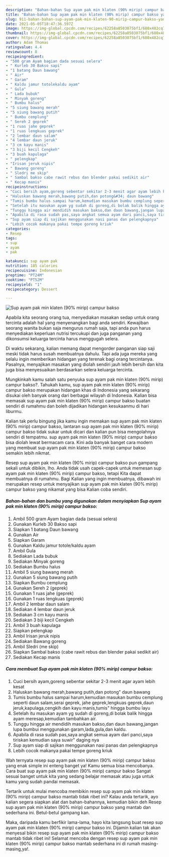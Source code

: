 ```yaml
---
description: "Bahan-bahan Sup ayam pak min klaten (90% mirip) campur bakso yang nikmat dan Mudah Dibuat"
title: "Bahan-bahan Sup ayam pak min klaten (90% mirip) campur bakso yang nikmat dan Mudah Dibuat"
slug: 911-bahan-bahan-sup-ayam-pak-min-klaten-90-mirip-campur-bakso-yang-nikmat-dan-mudah-dibuat
date: 2021-05-05T18:47:36.597Z
image: https://img-global.cpcdn.com/recipes/62258a8503075bf1/680x482cq70/sup-ayam-pak-min-klaten-90-mirip-campur-bakso-foto-resep-utama.jpg
thumbnail: https://img-global.cpcdn.com/recipes/62258a8503075bf1/680x482cq70/sup-ayam-pak-min-klaten-90-mirip-campur-bakso-foto-resep-utama.jpg
cover: https://img-global.cpcdn.com/recipes/62258a8503075bf1/680x482cq70/sup-ayam-pak-min-klaten-90-mirip-campur-bakso-foto-resep-utama.jpg
author: Adam Thomas
ratingvalue: 4.4
reviewcount: 8
recipeingredient:
- "500 gram Ayam bagian dada sesuai selera"
- " Kurleb 30 Bakso sapi"
- "1 batang Daun bawang"
- " Air"
- " Garam"
- " Kaldu jamur totolekaldu ayam"
- " Gula"
- " Lada bubuk"
- " Minyak goreng"
- " Bumbu halus"
- "5 siung bawang merah"
- "5 siung bawang putih"
- " Bumbu cemplung"
- " Sereh 2 geprek"
- "1 ruas jahe geprek"
- "1 ruas lengkuas geprek"
- "2 lembar daun salam"
- "4 lembar daun jeruk"
- "3 cm kayu manis"
- "3 biji kecil Cengkeh"
- "3 buah kapulaga"
- " pelengkap"
- "Irisan jeruk nipis"
- " Bawang goreng"
- " Sledri me skip"
- " Sambal bakso cabe rawit rebus dan blender pakai sedikit air"
- " Kecap manis"
recipeinstructions:
- "Cuci bersih ayam,goreng sebentar sekitar 2-3 menit agar ayam lebih kesat"
- "Haluskan bawang merah,bawang putih,dan potong&#34; daun bawang"
- "Tumis bumbu halus sampai harum,kemudian masukan bumbu cemplung seperti daun salam,serai geprek, jahe geprek,lengkuas geprek,daun jeruk,kapulaga,cengkih dan kayu manis,tumis&#34; hingga bumbu layu"
- "Setelah itu masukan ayam yg sudah di goreng,di bolak balik hingga ayam meresap,kemudian tambahkan air."
- "Tunggu hingga air mendidih masukan bakso,dan daun bawang,jangan lupa bumbui menggunakan garam,lada,gula,dan kaldu."
- "Apabila di rasa sudah pas,saya angkat semua ayam dari panci,saya tiriskan kemudian saya suwir&#34; daging nya"
- "Sup ayam siap di sajikan menggunakan nasi panas dan pelengkapnya"
- "Lebih cocok makanya pakai tempe goreng kriuk"
categories:
- Resep
tags:
- sup
- ayam
- pak

katakunci: sup ayam pak 
nutrition: 185 calories
recipecuisine: Indonesian
preptime: "PT24M"
cooktime: "PT52M"
recipeyield: "1"
recipecategory: Dessert

---
```



![Sup ayam pak min klaten (90% mirip) campur bakso](https://img-global.cpcdn.com/recipes/62258a8503075bf1/680x482cq70/sup-ayam-pak-min-klaten-90-mirip-campur-bakso-foto-resep-utama.jpg)

Apabila kita seorang orang tua, menyediakan masakan sedap untuk orang tercinta adalah hal yang menyenangkan bagi anda sendiri. Kewajiban seorang  wanita bukan saja mengurus rumah saja, tapi anda pun harus menyediakan keperluan nutrisi tercukupi dan juga panganan yang dikonsumsi keluarga tercinta harus menggugah selera.

Di waktu  sekarang, kalian memang dapat mengorder panganan siap saji meski tidak harus susah membuatnya dahulu. Tapi ada juga mereka yang selalu ingin memberikan hidangan yang terenak bagi orang tercintanya. Pasalnya, menyajikan masakan yang diolah sendiri jauh lebih bersih dan kita juga bisa menyesuaikan berdasarkan selera keluarga tercinta. 



Mungkinkah kamu salah satu penyuka sup ayam pak min klaten (90% mirip) campur bakso?. Tahukah kamu, sup ayam pak min klaten (90% mirip) campur bakso merupakan hidangan khas di Indonesia yang sekarang disukai oleh banyak orang dari berbagai wilayah di Indonesia. Kalian bisa memasak sup ayam pak min klaten (90% mirip) campur bakso buatan sendiri di rumahmu dan boleh dijadikan hidangan kesukaanmu di hari liburmu.

Kalian tak perlu bingung jika kamu ingin memakan sup ayam pak min klaten (90% mirip) campur bakso, lantaran sup ayam pak min klaten (90% mirip) campur bakso tidak sukar untuk dicari dan kalian pun bisa mengolahnya sendiri di tempatmu. sup ayam pak min klaten (90% mirip) campur bakso bisa diolah lewat bermacam cara. Kini ada banyak banget cara modern yang membuat sup ayam pak min klaten (90% mirip) campur bakso semakin lebih nikmat.

Resep sup ayam pak min klaten (90% mirip) campur bakso pun gampang sekali untuk dibikin, lho. Anda tidak usah capek-capek untuk memesan sup ayam pak min klaten (90% mirip) campur bakso, tetapi Kita dapat membuatnya di rumahmu. Bagi Kalian yang ingin membuatnya, dibawah ini merupakan resep untuk menyajikan sup ayam pak min klaten (90% mirip) campur bakso yang nikamat yang bisa Kalian coba sendiri.

<!--inarticleads1-->

##### Bahan-bahan dan bumbu yang digunakan dalam menyiapkan Sup ayam pak min klaten (90% mirip) campur bakso:

1. Ambil 500 gram Ayam bagian dada (sesuai selera)
1. Gunakan  Kurleb 30 Bakso sapi
1. Siapkan 1 batang Daun bawang
1. Gunakan  Air
1. Siapkan  Garam
1. Gunakan  Kaldu jamur totole/kaldu ayam
1. Ambil  Gula
1. Sediakan  Lada bubuk
1. Sediakan  Minyak goreng
1. Sediakan  Bumbu halus
1. Ambil 5 siung bawang merah
1. Gunakan 5 siung bawang putih
1. Siapkan  Bumbu cemplung
1. Gunakan  Sereh 2 (geprek)
1. Gunakan 1 ruas jahe (geprek)
1. Gunakan 1 ruas lengkuas (geprek)
1. Ambil 2 lembar daun salam
1. Sediakan 4 lembar daun jeruk
1. Sediakan 3 cm kayu manis
1. Sediakan 3 biji kecil Cengkeh
1. Ambil 3 buah kapulaga
1. Siapkan  pelengkap
1. Ambil Irisan jeruk nipis
1. Sediakan  Bawang goreng
1. Ambil  Sledri (me skip)
1. Siapkan  Sambal bakso (cabe rawit rebus dan blender pakai sedikit air)
1. Sediakan  Kecap manis




<!--inarticleads2-->

##### Cara membuat Sup ayam pak min klaten (90% mirip) campur bakso:

1. Cuci bersih ayam,goreng sebentar sekitar 2-3 menit agar ayam lebih kesat
1. Haluskan bawang merah,bawang putih,dan potong&#34; daun bawang
1. Tumis bumbu halus sampai harum,kemudian masukan bumbu cemplung seperti daun salam,serai geprek, jahe geprek,lengkuas geprek,daun jeruk,kapulaga,cengkih dan kayu manis,tumis&#34; hingga bumbu layu
1. Setelah itu masukan ayam yg sudah di goreng,di bolak balik hingga ayam meresap,kemudian tambahkan air.
1. Tunggu hingga air mendidih masukan bakso,dan daun bawang,jangan lupa bumbui menggunakan garam,lada,gula,dan kaldu.
1. Apabila di rasa sudah pas,saya angkat semua ayam dari panci,saya tiriskan kemudian saya suwir&#34; daging nya
1. Sup ayam siap di sajikan menggunakan nasi panas dan pelengkapnya
1. Lebih cocok makanya pakai tempe goreng kriuk




Wah ternyata resep sup ayam pak min klaten (90% mirip) campur bakso yang enak simple ini enteng banget ya! Kamu semua bisa mencobanya. Cara buat sup ayam pak min klaten (90% mirip) campur bakso Sangat sesuai banget untuk kita yang sedang belajar memasak atau juga untuk kamu yang sudah pandai memasak.

Tertarik untuk mulai mencoba membikin resep sup ayam pak min klaten (90% mirip) campur bakso mantab tidak ribet ini? Kalau anda tertarik, ayo kalian segera siapkan alat dan bahan-bahannya, kemudian bikin deh Resep sup ayam pak min klaten (90% mirip) campur bakso yang mantab dan sederhana ini. Betul-betul gampang kan. 

Maka, daripada kamu berfikir lama-lama, hayo kita langsung buat resep sup ayam pak min klaten (90% mirip) campur bakso ini. Dijamin kalian tak akan menyesal bikin resep sup ayam pak min klaten (90% mirip) campur bakso mantab tidak ribet ini! Selamat mencoba dengan resep sup ayam pak min klaten (90% mirip) campur bakso mantab sederhana ini di rumah masing-masing,ya!.

